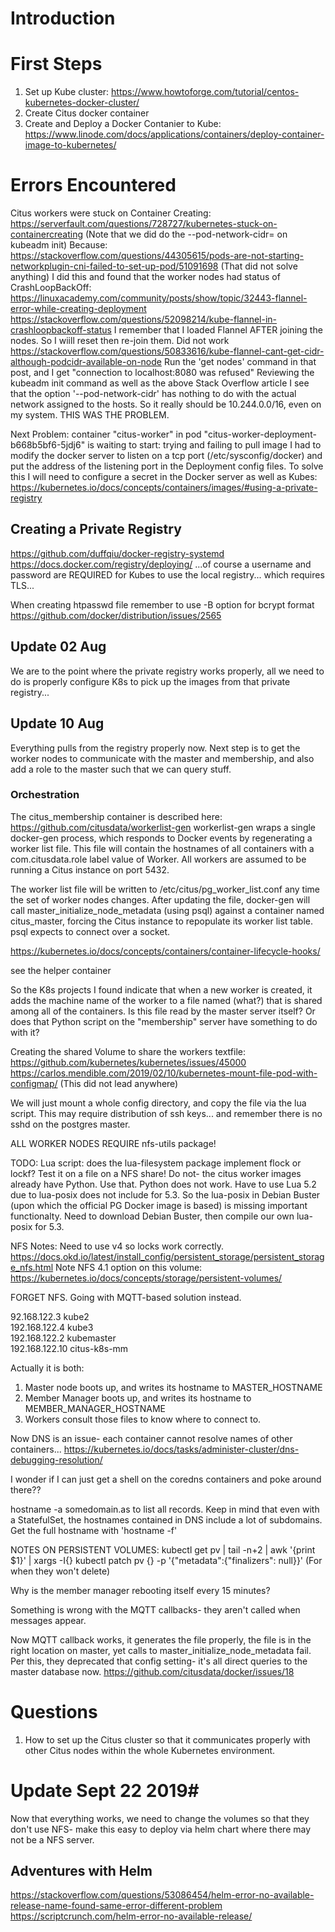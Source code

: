 
# Introduction #

# First Steps #

1. Set up Kube cluster:
   https://www.howtoforge.com/tutorial/centos-kubernetes-docker-cluster/
2. Create Citus docker container
2. Create and Deploy a Docker Contanier to Kube:
   https://www.linode.com/docs/applications/containers/deploy-container-image-to-kubernetes/

# Errors Encountered #

Citus workers were stuck on Container Creating:
  https://serverfault.com/questions/728727/kubernetes-stuck-on-containercreating
  (Note that we did do the --pod-network-cidr= on kubeadm init)
Because:
  https://stackoverflow.com/questions/44305615/pods-are-not-starting-networkplugin-cni-failed-to-set-up-pod/51091698
    (That did not solve anything)
  I did this and found that the worker nodes had status of CrashLoopBackOff:
    https://linuxacademy.com/community/posts/show/topic/32443-flannel-error-while-creating-deployment
  https://stackoverflow.com/questions/52098214/kube-flannel-in-crashloopbackoff-status
    I remember that I loaded Flannel AFTER joining the nodes.  So I wiill reset then re-join them.  Did not work
  https://stackoverflow.com/questions/50833616/kube-flannel-cant-get-cidr-although-podcidr-available-on-node
    Run the 'get nodes' command in that post, and I get "connection to localhost:8080 was refused"
  Reviewing the kubeadm init command as well as the above Stack Overflow article I see that the option
    '--pod-network-cidr' has nothing to do with the actual network assigned to the hosts.  So it
    really should be 10.244.0.0/16, even on my system.
    THIS WAS THE PROBLEM.

Next Problem:
container "citus-worker" in pod "citus-worker-deployment-b668b5bf6-5jdj6" is waiting to start: trying and failing to pull image
I had to modify the docker server to listen on a tcp port (/etc/sysconfig/docker) and put the address of the
listening port in the Deployment config files.  To solve this I will need to configure a secret in the Docker server
as well as Kubes:
https://kubernetes.io/docs/concepts/containers/images/#using-a-private-registry

## Creating a Private Registry ##

https://github.com/duffqiu/docker-registry-systemd
https://docs.docker.com/registry/deploying/
...of course a username and password are REQUIRED for Kubes to use the local registry... which requires TLS...

When creating htpasswd file remember to use -B option for bcrypt format
https://github.com/docker/distribution/issues/2565


## Update 02 Aug ##

We are to the point where the private registry works properly, all we need to do is properly configure K8s to pick up the images
from that private registry...

## Update 10 Aug ##

Everything pulls from the registry properly now.  Next step is to get the worker nodes to communicate with the master and membership,
and also add a role to the master such that we can query stuff.

### Orchestration ###

The citus_membership container is described here: https://github.com/citusdata/workerlist-gen
workerlist-gen wraps a single docker-gen process, which responds to Docker events by regenerating a worker list file. This file will contain the hostnames of all containers with a com.citusdata.role label value of Worker. All workers are assumed to be running a Citus instance on port 5432.

The worker list file will be written to /etc/citus/pg_worker_list.conf any time the set of worker nodes changes. After updating the file, docker-gen will call master_initialize_node_metadata (using psql) against a container named citus_master, forcing the Citus instance to repopulate its worker list table. psql expects to connect over a socket.

https://kubernetes.io/docs/concepts/containers/container-lifecycle-hooks/

see the helper container

So the K8s projects I found indicate that when a new worker is created, it adds the machine name of the worker to a file named (what?) that is shared among all of the containers.  Is this file read by the master server itself?  Or does that Python script on the "membership" server have something to do with it?

Creating the shared Volume to share the workers textfile:  https://github.com/kubernetes/kubernetes/issues/45000
https://carlos.mendible.com/2019/02/10/kubernetes-mount-file-pod-with-configmap/  (This did not lead anywhere)

We will just mount a whole config directory, and copy the file via the lua script.  This may require distribution of ssh keys... and remember there is no sshd on the postgres master.

ALL WORKER NODES REQUIRE nfs-utils package!

TODO: Lua script: does the lua-filesystem package implement flock or lockf?  Test it on a file on a NFS share!
Do not- the citus worker images already have Python.  Use that.
Python does not work.  Have to use Lua 5.2 due to lua-posix does not include for 5.3.
So the lua-posix in Debian Buster (upon which the official PG Docker image is based) is missing important functionalty.
Need to download Debian Buster, then compile our own lua-posix for 5.3.

NFS Notes: Need to use v4 so locks work correctly.
https://docs.okd.io/latest/install_config/persistent_storage/persistent_storage_nfs.html
Note NFS 4.1 option on this volume: https://kubernetes.io/docs/concepts/storage/persistent-volumes/

FORGET NFS.  Going with MQTT-based solution instead.

92.168.122.3   kube2                                                                                                                                                                                                               
192.168.122.4   kube3                                                                                                                                                                                                               
192.168.122.2   kubemaster                                                                                                                                                                                                          
192.168.122.10  citus-k8s-mm 

Actually it is both:
1. Master node boots up, and writes its hostname to MASTER_HOSTNAME
2. Member Manager boots up, and writes its hostname to MEMBER_MANAGER_HOSTNAME
3. Workers consult those files to know where to connect to.


Now DNS is an issue- each container cannot resolve names of other containers...
https://kubernetes.io/docs/tasks/administer-cluster/dns-debugging-resolution/

I wonder if I can just get a shell on the coredns containers and poke around there??

hostname -a somedomain.as to list all records.  Keep in mind that even with a StatefulSet, the hostnames contained
in DNS include a lot of subdomains.  Get the full hostname with 'hostname -f'

NOTES ON PERSISTENT VOLUMES:
kubectl get pv | tail -n+2 | awk '{print $1}' | xargs -I{} kubectl patch pv {} -p '{"metadata":{"finalizers": null}}'  (For when they won't delete)

Why is the member manager rebooting itself every 15 minutes?

Something is wrong with the MQTT callbacks- they aren't called when messages appear.

Now MQTT callback works, it generates the file properly, the file is in the right location on master, yet
calls to master_initialize_node_metadata fail.
Per this, they deprecated that config setting- it's all direct queries to the master database now.
https://github.com/citusdata/docker/issues/18

# Questions #

1. How to set up the Citus cluster so that it communicates properly with other Citus nodes within the whole
   Kubernetes environment.

# Update Sept 22 2019#

Now that everything works, we need to change the volumes so that they don't use NFS- make this easy to deploy via helm chart where there may not be a NFS server.

## Adventures with Helm ##

https://stackoverflow.com/questions/53086454/helm-error-no-available-release-name-found-same-error-different-problem
https://scriptcrunch.com/helm-error-no-available-release/

